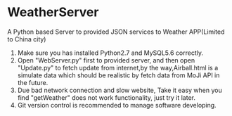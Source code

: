 WeatherServer
=============

A Python based Server to provided JSON services to Weather APP(Limited to China city)

1. Make sure you has installed Python2.7 and MySQL5.6 correctly.
2. Open "WebServer.py" first to provided server, and then open "Update.py" to fetch update from internet,by the way,Airball.html is a simulate data which should be realistic by fetch data from MoJi API in the future.
3. Due bad network connection and slow website, Take it easy when you find "getWeather" does not work functionality, just try it later.
4. Git version control is recommended to manage software developing.

